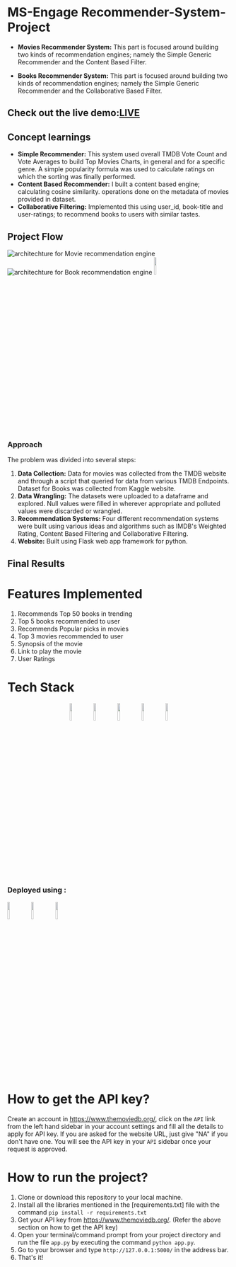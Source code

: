 # MS-Engage Recommender-System-Project

* **Movies Recommender System:** This part is focused around building two kinds of recommendation engines; namely the Simple Generic Recommender and the Content Based Filter.

* **Books Recommender System:** This part is focused around building two kinds of recommendation engines; namely the Simple Generic Recommender and the Collaborative Based Filter.

## Check out the live demo:[LIVE](https://recommend-books-movies.herokuapp.com/)

##  Concept learnings
* **Simple Recommender:** This system used overall TMDB Vote Count and Vote Averages to build Top Movies Charts, in general and for a specific genre. A simple popularity formula was used to calculate ratings on which the sorting was finally performed.
* **Content Based Recommender:** I built a content based engine; calculating cosine similarity.
operations done on the metadata of movies provided in dataset.
* **Collaborative Filtering:** Implemented this using user_id, book-title and user-ratings; to recommend books to users with similar tastes.
 
## Project Flow

  ![ architechture for Movie recommendation engine ]("https://drive.google.com/file/d/1_xNFNqtSkP3HbzyYQuvxfticO65nyR7i/view?usp=sharing")
  ![ architechture for Book recommendation engine ]("https://drive.google.com/file/d/1ljr6AMGO8GWbpfnZNK2W1NPtZyRWeJ8O/view?usp=sharing")
  <code><img src="https://drive.google.com/file/d/1ljr6AMGO8GWbpfnZNK2W1NPtZyRWeJ8O/view?usp=sharing" width="10%" /></code>

### Approach 

The problem was divided into several steps:

1. **Data Collection:** Data for movies was collected from the TMDB website and through a script that queried for data from various TMDB Endpoints. Dataset for Books was collected from Kaggle website.
2. **Data Wrangling:** The datasets were uploaded to a dataframe and explored. Null values were filled in wherever appropriate and polluted values were discarded or wrangled.
3. **Recommendation Systems:** Four different recommendation systems were built using various ideas and algorithms such as IMDB's Weighted Rating, Content Based Filtering and Collaborative Filtering.
3. **Website:** Built using Flask web app framework for python.

## Final Results 
# Features Implemented
1. Recommends Top 50 books in trending 
2. Top 5 books recommended to user 
3. Recommends Popular picks in movies
4. Top 3 movies recommended to user
5. Synopsis of the movie 
6. Link to play the movie
7. User Ratings
 

# Tech Stack
<p align ="center">
  <code><img src="http://api.buttercms.com/static/images/tech_banners/Flask.716baf905d79.png" width="10%" /></code>
  <code><img src="https://www.digitaldesignjournal.com/wp-content/uploads/2018/07/Python-Programming-Wallpaper_1.jpg" width="10%" /></code>
  <code><img src="https://i1.wp.com/softwareengineeringdaily.com/wp-content/uploads/2018/07/jupyter-logo.png" width="10%"/></code>
 <code><img src="https://upload.wikimedia.org/wikipedia/commons/3/31/NumPy_logo_2020.svg" width="10%"/></code>
 <code><img src="https://en.wikipedia.org/wiki/Pandas_(software)#/media/File:Pandas_logo.svg" width = "10%"/></code>
 
### Deployed using :
 
  <code><img src="https://iconape.com/wp-content/files/us/67356/png/heroku-1.png" width="10%"/></code>
  <code><img src="https://img.icons8.com/color/64/000000/git.png" width="10%"/></code>
  <code><img src="https://img.icons8.com/color/64/000000/github.png" width="10%"/></code>



# How to get the API key?
Create an account in https://www.themoviedb.org/, click on the `API` link from the left hand sidebar in your account settings and fill all the details to apply for API key. If you are asked for the website URL, just give "NA" if you don't have one. You will see the API key in your `API` sidebar once your request is approved.

# How to run the project?
1. Clone or download this repository to your local machine.
2. Install all the libraries mentioned in the [requirements.txt] file with the command `pip install -r requirements.txt`
3. Get your API key from https://www.themoviedb.org/. (Refer the above section on how to get the API key)
4. Open your terminal/command prompt from your project directory and run the file `app.py` by executing the command `python app.py`.
5. Go to your browser and type `http://127.0.0.1:5000/` in the address bar.
6. That's it! 
